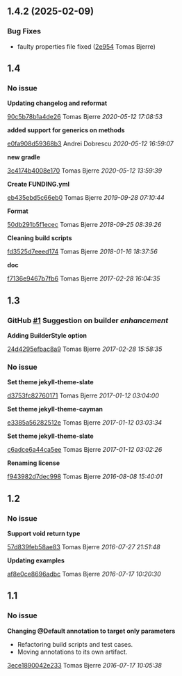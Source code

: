 ## 1.4.2 (2025-02-09)

### Bug Fixes

-  faulty properties file fixed ([2e954](https://github.com/tomasbjerre/java-method-invocation-builder/commit/2e9540c7035364f) Tomas Bjerre)  


## 1.4
### No issue

**Updating changelog and reformat**


[90c5b78b1a4de26](https://github.com/tomasbjerre/java-method-invocation-builder/commit/90c5b78b1a4de26) Tomas Bjerre *2020-05-12 17:08:53*

**added support for generics on methods**


[e0fa908d59368b3](https://github.com/tomasbjerre/java-method-invocation-builder/commit/e0fa908d59368b3) Andrei Dobrescu *2020-05-12 16:59:07*

**new gradle**


[3c4174b4008e170](https://github.com/tomasbjerre/java-method-invocation-builder/commit/3c4174b4008e170) Tomas Bjerre *2020-05-12 13:59:39*

**Create FUNDING.yml**


[eb435ebd5c66eb0](https://github.com/tomasbjerre/java-method-invocation-builder/commit/eb435ebd5c66eb0) Tomas Bjerre *2019-09-28 07:10:44*

**Format**


[50db291b5f1ecec](https://github.com/tomasbjerre/java-method-invocation-builder/commit/50db291b5f1ecec) Tomas Bjerre *2018-09-25 08:39:26*

**Cleaning build scripts**


[fd3525d7eeed174](https://github.com/tomasbjerre/java-method-invocation-builder/commit/fd3525d7eeed174) Tomas Bjerre *2018-01-16 18:37:56*

**doc**


[f7136e9467b7fb6](https://github.com/tomasbjerre/java-method-invocation-builder/commit/f7136e9467b7fb6) Tomas Bjerre *2017-02-28 16:04:35*


## 1.3
### GitHub [#1](https://github.com/tomasbjerre/java-method-invocation-builder/issues/1) Suggestion on builder    *enhancement*  

**Adding BuilderStyle option**


[24d4295efbac8a9](https://github.com/tomasbjerre/java-method-invocation-builder/commit/24d4295efbac8a9) Tomas Bjerre *2017-02-28 15:58:35*


### No issue

**Set theme jekyll-theme-slate**


[d3753fc82760171](https://github.com/tomasbjerre/java-method-invocation-builder/commit/d3753fc82760171) Tomas Bjerre *2017-01-12 03:04:00*

**Set theme jekyll-theme-cayman**


[e3385a56282512e](https://github.com/tomasbjerre/java-method-invocation-builder/commit/e3385a56282512e) Tomas Bjerre *2017-01-12 03:03:34*

**Set theme jekyll-theme-slate**


[c6adce6a44ca5ee](https://github.com/tomasbjerre/java-method-invocation-builder/commit/c6adce6a44ca5ee) Tomas Bjerre *2017-01-12 03:02:26*

**Renaming license**


[f943982d7dec998](https://github.com/tomasbjerre/java-method-invocation-builder/commit/f943982d7dec998) Tomas Bjerre *2016-08-08 15:40:01*


## 1.2
### No issue

**Support void return type**


[57d839feb58ae83](https://github.com/tomasbjerre/java-method-invocation-builder/commit/57d839feb58ae83) Tomas Bjerre *2016-07-27 21:51:48*

**Updating examples**


[af8e0ce8696adbc](https://github.com/tomasbjerre/java-method-invocation-builder/commit/af8e0ce8696adbc) Tomas Bjerre *2016-07-17 10:20:30*


## 1.1
### No issue

**Changing @Default annotation to target only parameters**

 * Refactoring build scripts and test cases. 
 * Moving annotations to its own artifact. 

[3ece1890042e233](https://github.com/tomasbjerre/java-method-invocation-builder/commit/3ece1890042e233) Tomas Bjerre *2016-07-17 10:05:38*


 